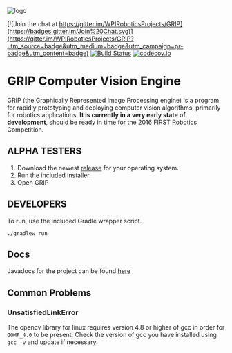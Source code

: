 ![logo](https://cloud.githubusercontent.com/assets/3964980/7551665/c133ce00-f65f-11e4-8d65-f4f122880b1c.png)

[![Join the chat at https://gitter.im/WPIRoboticsProjects/GRIP](https://badges.gitter.im/Join%20Chat.svg)](https://gitter.im/WPIRoboticsProjects/GRIP?utm_source=badge&utm_medium=badge&utm_campaign=pr-badge&utm_content=badge)
[![Build Status](https://travis-ci.org/WPIRoboticsProjects/GRIP.svg?branch=master)](https://travis-ci.org/WPIRoboticsProjects/GRIP)
[![codecov.io](http://codecov.io/github/WPIRoboticsProjects/GRIP/coverage.svg?branch=master)](http://codecov.io/github/WPIRoboticsProjects/GRIP?branch=master)

# GRIP Computer Vision Engine

GRIP (the Graphically Represented Image Processing engine) is a program for rapidly prototyping and deploying computer
vision algorithms, primarily for robotics applications.  **It is currently in a very early state of development**,
should be ready in time for the 2016 FIRST Robotics Competition.

## ALPHA TESTERS

1. Download the newest [release](https://github.com/WPIRoboticsProjects/GRIP/releases) for your operating system.
2. Run the included installer.
3. Open GRIP

## DEVELOPERS

To run, use the included Gradle wrapper script.

    ./gradlew run

## Docs
Javadocs for the project can be found [here](http://WPIRoboticsProjects.github.io/GRIP)

## Common Problems
### UnsatisfiedLinkError
The opencv library for linux requires version 4.8 or higher of gcc in order for `GOMP_4.0` to be present.
Check the version of gcc you have installed using `gcc -v` and update if necessary.
